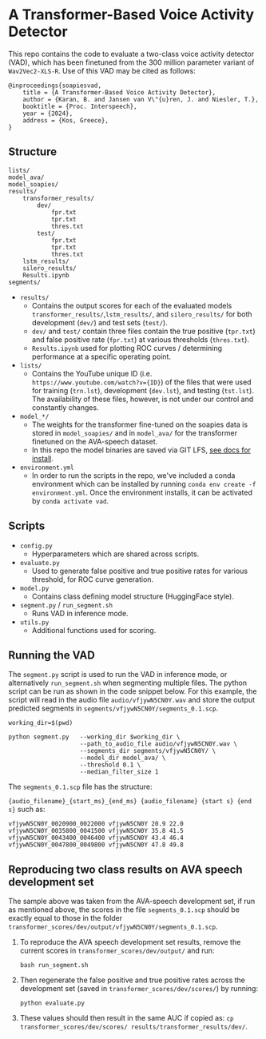 # A Transformer-Based Voice Activity Detector

This repo contains the code to evaluate a two-class voice activity detector (VAD), which has been finetuned from the 300 million parameter variant of `Wav2Vec2-XLS-R`. Use of this VAD may be cited as follows:

```
@inproceedings{soapiesvad,
    title = {A Transformer-Based Voice Activity Detector},
    author = {Karan, B. and Jansen van V\"{u}ren, J. and Niesler, T.},
    booktitle = {Proc. Interspeech},
    year = {2024},
    address = {Kos, Greece},
}
```

## Structure

```
lists/
model_ava/
model_soapies/
results/
    transformer_results/
        dev/
            fpr.txt
            tpr.txt
            thres.txt
        test/
            fpr.txt
            tpr.txt
            thres.txt
    lstm_results/
    silero_results/
    Results.ipynb
segments/
```

 * `results/`
    * Contains the output scores for each of the evaluated models `transformer_results/`,`lstm_results/`, and `silero_results/` for both development (`dev/`) and test sets (`test/`).
    * `dev/` and `test/` contain three files contain the true positive (`tpr.txt`) and false positive rate (`fpr.txt`) at various thresholds (`thres.txt`).
    * `Results.ipynb` used for plotting ROC curves / determining performance at a specific operating point.
 * `lists/`
    * Contains the YouTube unique ID (i.e. `https://www.youtube.com/watch?v={ID}`) of the files that were used for training (`trn.lst`), development (`dev.lst`), and testing (`tst.lst`). The availability of these files, however, is not under our control and constantly changes.
 * `model_*/`
    * The weights for the transformer fine-tuned on the soapies data is stored in `model_soapies/` and in `model_ava/` for the transformer finetuned on the AVA-speech dataset.
    * In this repo the model binaries are saved via GIT LFS, [see docs for install](https://docs.github.com/en/repositories/working-with-files/managing-large-files/installing-git-large-file-storage).
 * `environment.yml`
    * In order to run the scripts in the repo, we've included a conda environment which can be installed by running `conda env create -f environment.yml`. Once the environment installs, it can be activated by `conda activate vad`.


## Scripts

 * `config.py`
    * Hyperparameters which are shared across scripts.
 * `evaluate.py` 
    * Used to generate false positive and true positive rates for various threshold, for ROC curve generation.
 * `model.py`
    * Contains class defining model structure (HuggingFace style).
 * `segment.py` / `run_segment.sh`
    * Runs VAD in inference mode.
 * `utils.py`
    * Additional functions used for scoring.

## Running the VAD

The `segment.py` script is used to run the VAD in inference mode, or alternatively `run_segment.sh` when segmenting multiple files. The python script can be run as shown in the code snippet below. For this example, the script will read in the audio file `audio/vfjywN5CN0Y.wav` and store the output predicted segments in `segments/vfjywN5CN0Y/segments_0.1.scp`.

```
working_dir=$(pwd)

python segment.py   --working_dir $working_dir \
                    --path_to_audio_file audio/vfjywN5CN0Y.wav \
                    --segments_dir segments/vfjywN5CN0Y/ \
                    --model_dir model_ava/ \
                    --threshold 0.1 \
                    --median_filter_size 1
```

The `segments_0.1.scp` file has the structure:

`{audio_filename}_{start_ms}_{end_ms} {audio_filename} {start s} {end s}` such as:

```
vfjywN5CN0Y_0020900_0022000 vfjywN5CN0Y 20.9 22.0
vfjywN5CN0Y_0035800_0041500 vfjywN5CN0Y 35.8 41.5
vfjywN5CN0Y_0043400_0046400 vfjywN5CN0Y 43.4 46.4
vfjywN5CN0Y_0047800_0049800 vfjywN5CN0Y 47.8 49.8
```

## Reproducing two class results on AVA speech development set

The sample above was taken from the AVA-speech development set, if run as mentioned above, the scores in the file `segments_0.1.scp` should be exactly equal to those in the folder `transformer_scores/dev/output/vfjywN5CN0Y/segments_0.1.scp`.

 1. To reproduce the AVA speech development set results, remove the current scores in `transformer_scores/dev/output/` and run:

    ```
    bash run_segment.sh
    ```

 2. Then regenerate the false positive and true positive rates across the development set (saved in `transformer_scores/dev/scores/`) by running:

    ```
    python evaluate.py
    ```

 3. These values should then result in the same AUC if copied as:
  `cp transformer_scores/dev/scores/ results/transformer_results/dev/`.